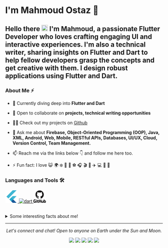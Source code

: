 # I'm Mahmoud Ostaz 🚀

## Hello there <img src="https://raw.githubusercontent.com/MartinHeinz/MartinHeinz/master/wave.gif" width="20px" height="20px"> I'm Mahmoud, a passionate Flutter Developer who loves crafting engaging UI and interactive experiences. I'm also a technical writer, sharing insights on Flutter and Dart to help fellow developers grasp the concepts and get creative with them. I design robust applications using Flutter and Dart.

### About Me ⚡

- 🌱 Currently diving deep into **Flutter and Dart**

- 👯 Open to collaborate on **projects, technical writing opportunities**

- 👨‍💻 Check out my projects on [Github](https://github.com/MahmoudOstaz)

- 💬 Ask me about **Firebase, Object-Oriented Programming (OOP), Java, XML, Android, Web, Mobile, RESTful APIs, Databases, UI/UX, Cloud, Version Control, Team Management.**

- 📫 Reach me via the links below 👇 and follow me here too.

- ⚡ Fun fact: I love 😺 🌍 ❄️ 🍔 🍤 ⚽️ 🎧 🎬 🎤 ✈️ 💻 📱 📸  

### Languages and Tools 🛠
<p align="left"> <a href="https://flutter.dev" target="_blank" rel="noreferrer"> <img src="https://raw.githubusercontent.com/devicons/devicon/master/icons/flutter/flutter-original.svg" alt="flutter" width="40" height="40"/> </a> <a href="https://dart.dev" target="_blank" rel="noreferrer"> <img src="https://www.vectorlogo.zone/logos/dartlang/dartlang-icon.svg" alt="dart" width="40" height="40"/> </a> <a href="https://github.com" target="_blank" rel="noreferrer"> <img src="https://raw.githubusercontent.com/devicons/devicon/master/icons/github/github-original-wordmark.svg" alt="github" width="40" height="40"/> </a> </p>
<br>

<details>
  <summary>Some interesting facts about me!</summary>
  <br>
  - Coding enthusiast who listens to music while developing awesome code. ⭐️

  - Keen on learning programming and exploring AI & ML.

![My github stats](https://github-readme-stats.vercel.app/api?username=ostazm&show_icons=true)
    
![Total Contribution](https://github-readme-streak-stats.herokuapp.com/?user=ostazm)

</details>

<hr>

<p align="center">
  <i>Let's connect and chat! Open to anyone on Earth under the Sun and Moon.</i>
<p align="center">
    <a href="https://twitter.com/Mahmoudyostaz" alt="Twitter"><img src="https://img.shields.io/badge/Twitter-1DA1F2?style=for-the-badge&logo=twitter&logoColor=white"></a>
    <a href="https://www.linkedin.com/in/mahmoudostaz/" alt="Linkedin"><img src="https://img.shields.io/badge/LinkedIn-0077B5?style=for-the-badge&logo=linkedin&logoColor=white"></a>
    <a href="https://www.instagram.com/mahmoud._.ostaz/?hl=en" alt="Instagram"><img src="https://img.shields.io/badge/Instagram-E4405F?style=for-the-badge&logo=instagram&logoColor=white"></a>
    <a href="https://www.facebook.com/MahmoudYOstaz" alt="Facebook"><img src="https://img.shields.io/badge/Facebook-1877F2?style=for-the-badge&logo=facebook&logoColor=white"></a>
    <a href="https://github.com/MahmoudOstaz" alt="GitHub"><img src="https://img.shields.io/badge/GitHub-100000?style=for-the-badge&logo=github&logoColor=white"></a>
</p> 
</p>
